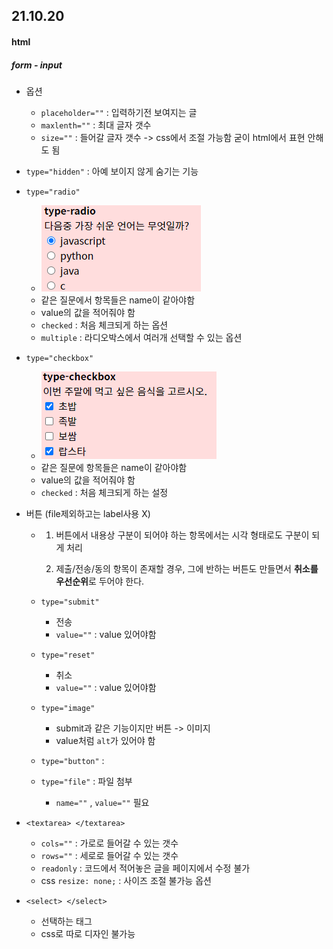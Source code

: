 ## 21.10.20

#### html

##### form - input

- 옵션
  - `placeholder=""` : 입력하기전 보여지는 글
  - `maxlenth=""` : 최대 글자 갯수 
  - `size=""` : 들어갈 글자 갯수 -> css에서 조절 가능함 굳이 html에서 표현 안해도 됨
- `type="hidden"` : 아예 보이지 않게 숨기는 기능

- `type="radio"`

  - <img src="./images/radio.png">
  - 같은 질문에서 항목들은 name이 같아야함
  - value의 값을 적어줘야 함
  - `checked` : 처음 체크되게 하는 옵션
  - `multiple` : 라디오박스에서 여러개 선택할 수 있는 옵션

- `type="checkbox"`

  - <img src="./images/checkbox.png">
  - 같은 질문에 항목들은 name이 같아야함
  - value의 값을 적어줘야 함
  - `checked` : 처음 체크되게 하는 설정

- 버튼 (file제외하고는 label사용 X)

  - 1. 버튼에서 내용상 구분이 되어야 하는 항목에서는 시각 형태로도 구분이 되게 처리

    2. 제출/전송/동의 항목이 존재할 경우, 그에 반하는 버튼도 만들면서 **취소를 우선순위**로 두어야 한다.

  - `type="submit"`

    - 전송
    - `value=""` : value 있어야함

  - `type="reset"`

    - 취소
    - `value=""` : value 있어야함

  - `type="image"`

    - submit과 같은 기능이지만 버튼 -> 이미지 
    - value처럼 `alt`가 있어야 함

  - `type="button"` : 

  - `type="file"` : 파일 첨부

    - `name=""` , `value=""` 필요

- `<textarea> </textarea>` 
  - `cols=""` : 가로로 들어갈 수 있는 갯수
  - `rows=""` : 세로로 들어갈 수 있는 갯수
  - `readonly` : 코드에서 적어놓은 글을 페이지에서 수정 불가
  - css `resize: none;` : 사이즈 조절 불가능 옵션
- `<select> </select>` 
  - 선택하는 태그
  - css로 따로 디자인 불가능





